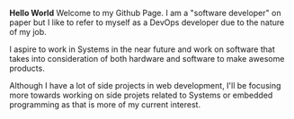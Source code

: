 **Hello World**
Welcome to my Github Page. I am a "software developer" on paper but I like to refer to myself as a DevOps developer due to the nature of my job.

I aspire to work in Systems in the near future and work on software that takes into consideration of both hardware and software to make awesome products.

Although I have a lot of side projects in web development, I'll be focusing more towards working on side projets related to Systems or embedded programming as that is more of my current interest.
